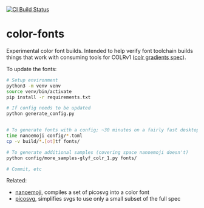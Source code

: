 [![CI Build Status](https://github.com/googlefonts/color-fonts/workflows/Continuous%20Test%20+%20Deploy/badge.svg)](https://github.com/googlefonts/color-fonts/actions/workflows/ci.yml?query=workflow%3ATest)

# color-fonts
Experimental color font builds. Intended to help verify font toolchain builds things that work with consuming tools for COLRv1 ([colr gradients spec](https://github.com/googlefonts/colr-gradients-spec/blob/main/colr-gradients-spec.md)).

To update the fonts:

```bash
# Setup environment
python3 -m venv venv
source venv/bin/activate
pip install -r requirements.txt

# If config needs to be updated
python generate_config.py


# To generate fonts with a config; ~30 minutes on a fairly fast desktop
time nanoemoji config/*.toml
cp -v build/*.[ot]tf fonts/

# To generate additional samples (covering space nanoemoji doesn't)
python config/more_samples-glyf_colr_1.py fonts/

# Commit, etc
```

Related:

*   [nanoemoji](https://github.com/googlefonts/nanoemoji), compiles a set of picosvg into a color font 
*   [picosvg](https://github.com/googlefonts/picosvg), simplifies svgs to use only a small subset of the full spec
